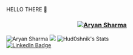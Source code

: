 HELLO THERE :wave:
<h3 align="center"><a href="https://hud0shnik.github.io/">
   <img alt="Aryan Sharma" src="https://readme-typing-svg.herokuapp.com/?lines=Aryan+Sharma;Computer+Science+Student+@+VUA&font=Fira%20Code&width=440&height=45&color=68C3D4&vCenter=true&size=21"></a>
</h3>


<img alt="Aryan Sharma" src="http://github-readme-streak-stats.herokuapp.com?user=Aryansharma28&theme=monokai&hide_border=true&date_format=j%20M%5B%20Y%5D&background=1F222E&stroke=FFFFFF&currStreakLabel=FFE8D1&sideLabels=FFE8D1&ring=68C3D4&fire=568EA3&currStreakNum=FFFFFF&sideNums=68C3D4"/>

<img src="https://github-readme-stats.vercel.app/api/top-langs/?username=Aryansharma28"/>

 <img alt="Hud0shnik's Stats" src="https://denvercoder1-github-readme-stats.vercel.app/api/?username=Aryansharma28&show_icons=true&include_all_commits=true&count_private=true&theme=react&hide_border=true&bg_color=1F222E&title_color=68C3D4&icon_color=FFE8D1&hide_title=true&hide=contribs"/>


<div id="badges">
  <a href="https://www.linkedin.com/in/aryan-sharma-480b61220/">
    <img src="https://img.shields.io/badge/LinkedIn-blue?style=for-the-badge&logo=linkedin&logoColor=white" alt="LinkedIn Badge"/>
</div>
  


